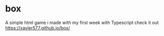 # box
A simple html game i made with my first week with Typescript
check it out https://xavier577.github.io/box/
